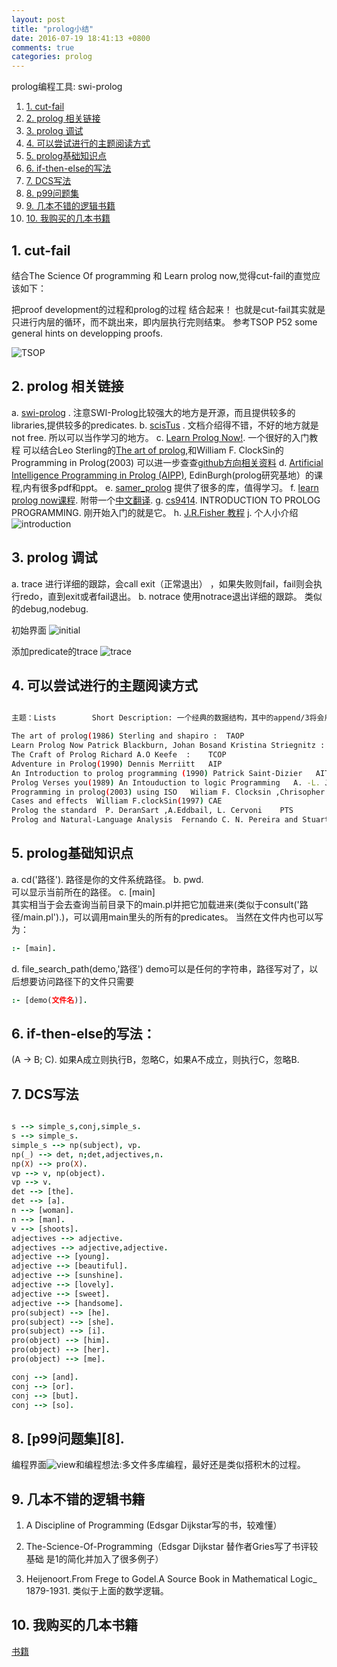 ```yaml
---
layout: post
title: "prolog小结"
date: 2016-07-19 18:41:13 +0800
comments: true
categories: prolog
---
```


prolog编程工具: swi-prolog

1. [ 1. cut-fail](#1)
2. [ 2. prolog 相关链接](#2)
3. [ 3. prolog 调试](#3)
4. [ 4. 可以尝试进行的主题阅读方式](#4)
5. [ 5. prolog基础知识点](#5)
6. [ 6. if-then-else的写法](#6)
7. [ 7. DCS写法](#7)
8. [ 8. p99问题集](#8)
9. [ 9. 几本不错的逻辑书籍](#9)
10. [10. 我购买的几本书籍](#10)
<!--more-->


<h2 id="1">1. cut-fail</h2>

结合The Science Of programming 和 Learn prolog now,觉得cut-fail的直觉应该如下：

把proof development的过程和prolog的过程 结合起来！ 也就是cut-fail其实就是只进行内层的循环，而不跳出来，即内层执行完则结束。
参考TSOP P52 some general hints on developping proofs.

![TSOP][16]

 <h2 id="1">2. prolog 相关链接</h2>

a. [swi-prolog][1] . 注意SWI-Prolog比较强大的地方是开源，而且提供较多的libraries,提供较多的predicates. 
b. [scisTus][2] .   文档介绍得不错，不好的地方就是not free. 所以可以当作学习的地方。
c. [Learn Prolog Now!][3]. 一个很好的入门教程 可以结合Leo Sterling的[The art of prolog][4],和William F. ClockSin的Programming in Prolog(2003) 可以进一步查查[github方向相关资料][5]
d. [Artificial Intelligence Programming in Prolog (AIPP)][6], EdinBurgh(prolog研究基地）的课程,内有很多pdf和ppt。
e. [samer_prolog][7] 提供了很多的库，值得学习。
f. [learn prolog now课程][9].  附带一个[中文翻译][10].
g. [cs9414][11]. INTRODUCTION TO PROLOG PROGRAMMING. 刚开始入门的就是它。
h. [ J.R.Fisher 教程][12]
j. 个人小介绍![introduction][15]

 <h2 id="1">3. prolog 调试</h2>

a. trace  进行详细的跟踪，会call exit（正常退出） ，如果失败则fail，fail则会执行redo，直到exit或者fail退出。
b. notrace 使用notrace退出详细的跟踪。 类似的debug,nodebug.

初始界面
![initial][17]

添加predicate的trace
![trace][13]

 <h2 id="1">4. 可以尝试进行的主题阅读方式</h2>


``` sh

主题：Lists		Short Description: 一个经典的数据结构，其中的append/3将会用于differentiate lists中，进一步的运用于DCS(define clause statement)

The art of prolog(1986) Sterling and shapiro :	TAOP	
Learn Prolog Now Patrick Blackburn, Johan Bosand Kristina Striegnitz :	LPN	分两步讲解：1.Lists 2.More Lists(append reverse)
The Craft of Prolog Richard A.O Keefe  :	TCOP	
Adventure in Prolog(1990) Dennis Merriitt	AIP	
An Introduction to prolog programming (1990) Patrick Saint-Dizier	AITPP	
Prolog Verses you(1989) An Intouduction to logic Programming   A. -L. Johansson  A.Ericson-Granskog A.Edman	PVY	
Programming in prolog(2003) using ISO   Wiliam F. Clocksin ,Chrisopher S. Mellish	PIP	
Cases and effects  William F.clockSin(1997)	CAE	
Prolog the standard  P. DeranSart ,A.Eddbail, L. Cervoni	PTS	
Prolog and Natural-Language Analysis  Fernando C. N. Pereira and Stuart M. Shieber(1987)	PANLA	

```


 <h2 id="5">5. prolog基础知识点</h2>

a. cd('路径'). 
  路径是你的文件系统路径。
b. pwd.        
  可以显示当前所在的路径。
c. [main]      
  其实相当于会去查询当前目录下的main.pl并把它加载进来(类似于consult('路径/main.pl').)，可以调用main里头的所有的predicates。
当然在文件内也可以写为：
``` prolog
:- [main].
```
d. file_search_path(demo,'路径') 
  demo可以是任何的字符串，路径写对了，以后想要访问路径下的文件只需要

``` prolog
:- [demo(文件名)].
```

<h2 id="6">6. if-then-else的写法：</h2>
  (A -> B; C).   如果A成立则执行B，忽略C，如果A不成立，则执行C，忽略B.

 <h2 id="7">7. DCS写法</h2>

``` prolog

s --> simple_s,conj,simple_s.
s --> simple_s.
simple_s --> np(subject), vp.
np(_) --> det, n;det,adjectives,n.
np(X) --> pro(X).
vp --> v, np(object).
vp --> v.
det --> [the].
det --> [a].
n --> [woman].
n --> [man].
v --> [shoots].
adjectives --> adjective.
adjectives --> adjective,adjective.
adjective --> [young].
adjective --> [beautiful].
adjective --> [sunshine].
adjective --> [lovely].
adjective --> [sweet].
adjective --> [handsome].
pro(subject) --> [he].
pro(subject) --> [she].
pro(subject) --> [i].
pro(object) --> [him].
pro(object) --> [her].
pro(object) --> [me].

conj --> [and].
conj --> [or].
conj --> [but].
conj --> [so].


```

 <h2 id="8">8. [p99问题集][8].</h2>

 编程界面![view][14]和编程想法:多文件多库编程，最好还是类似搭积木的过程。

 <h2 id="9">9. 几本不错的逻辑书籍</h2>

1. A Discipline of Programming (Edsgar Dijkstar写的书，较难懂）

2. The-Science-Of-Programming（Edsgar Dijkstar 替作者Gries写了书评较基础  是1的简化并加入了很多例子）

3. Heijenoort.From Frege to Godel.A Source Book in Mathematical Logic_ 1879-1931. 类似于上面的数学逻辑。

<h2 id="10">10. 我购买的几本书籍</h2>

[书籍][18]

[1]:http://www.swi-prolog.org/pldoc/index.html
[2]:https://sicstus.sics.se/sicstus/docs/latest/html/sicstus.html/
[3]:http://www.learnprolognow.org/lpnpage.php?pageid=online
[4]:https://github.com/konn/TAOP-Exercises
[5]:https://github.com/search?utf8=%E2%9C%93&q=Programming+in+Prolog
[6]:http://www.inf.ed.ac.uk/teaching/courses/aipp/#Lectures_
[7]:https://github.com/samer--/prolog
[8]:www.ic.unicamp.br/~meidanis/courses/mc336/2009s2/prolog/problemas/
[9]:http://www2.hawaii.edu/~nreed/
[10]:http://www.cnblogs.com/seaman-h-zhang/p/4615097.html
[11]:http://www.cse.unsw.edu.au/~billw/cs9414/notes/prolog/intro.html
[12]:http://www.cpp.edu/~jrfisher/www/prolog_tutorial/contents.html
[13]:/images/prolog/debug.png
[14]:/images/prolog/view.png
[15]:/images/prolog/introduction.png
[16]:/images/prolog/someGeneral.png
[17]:/images/prolog/swi-prolog-debug.png
[18]:http://jueqingsizhe66.github.io/blog/2016/07/19/da-yin-de-shu-ji-prolog-plus-scheme-plus-kong-qi-dong-li-xue-fang-mian/
